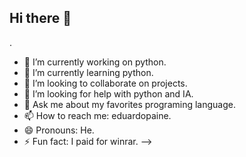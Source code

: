 ## Hi there 👋
.
- 🔭 I’m currently working on python.
- 🌱 I’m currently learning python.
- 👯 I’m looking to collaborate on projects.
- 🤔 I’m looking for help with python and IA.
- 💬 Ask me about my favorites programing language.
- 📫 How to reach me: eduardopaine.
- 😄 Pronouns: He.
- ⚡ Fun fact: I paid for winrar.
-->
